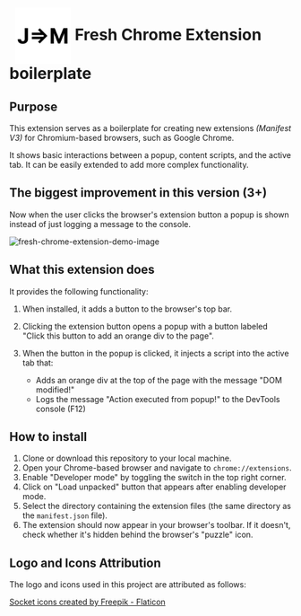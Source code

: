 # <img src="assets/images/logo512.png" alt="Extension Logo" width="100" height="100" style="vertical-align: middle; margin-left: 10px;"> Fresh Chrome Extension boilerplate

## Purpose

This extension serves as a boilerplate for creating new extensions _(Manifest V3)_ for Chromium-based browsers, such as Google Chrome.

It shows basic interactions between a popup, content scripts, and the active tab. It can be easily extended to add more complex functionality.

## The biggest improvement in this version (3+)

Now when the user clicks the browser's extension button a popup is shown instead of just logging a message to the console.

<picture>
  <img alt="fresh-chrome-extension-demo-image" src="https://github.com/user-attachments/assets/2a231a11-b60a-405b-835a-aa03d01d1988">
</picture>

## What this extension does

It provides the following functionality:

1. When installed, it adds a button to the browser's top bar.

2. Clicking the extension button opens a popup with a button labeled "Click this button to add an orange div to the page".

3. When the button in the popup is clicked, it injects a script into the active tab that:
   - Adds an orange div at the top of the page with the message "DOM modified!"
   - Logs the message "Action executed from popup!" to the DevTools console (F12)

## How to install

1. Clone or download this repository to your local machine.
2. Open your Chrome-based browser and navigate to `chrome://extensions`.
3. Enable "Developer mode" by toggling the switch in the top right corner.
4. Click on "Load unpacked" button that appears after enabling developer mode.
5. Select the directory containing the extension files (the same directory as the `manifest.json` file).
6. The extension should now appear in your browser's toolbar. If it doesn't, check whether it's hidden behind the browser's "puzzle" icon.

## Logo and Icons Attribution

The logo and icons used in this project are attributed as follows:

<a href="https://www.flaticon.com/free-icons/socket" title="socket icons">Socket icons created by Freepik - Flaticon</a>
